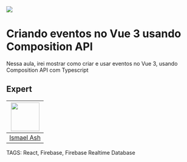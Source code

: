 
<img src="https://storage.googleapis.com/golden-wind/experts-club/capa-github.svg" />

# Criando eventos no Vue 3 usando Composition API

Nessa aula, irei mostrar como criar e usar eventos no Vue 3, usando
Composition API com Typescript

## Expert

| [<img src="https://avatars.githubusercontent.com/u/19227867?v=4" width="75px;"/>](https://github.com/ismaelash) |
| :----------------------------------------------------------------------------------------------------------------------------------------------------------------------: |
|                                                             [Ismael Ash](https://github.com/ismaelash)                                                             |

TAGS: React, Firebase, Firebase Realtime Database
